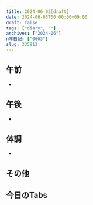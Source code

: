 ```yaml
---
title: 2024-06-03[draft]
date: 2024-06-03T00:00:00+09:00
draft: false
tags: ["diary", ""]
archives: ["2024-06"]
n年日記: ["0603"]
slug: 335912
---
```

## 午前
- 
## 午後
- 
## 体調
- 
## その他
## 今日のTabs